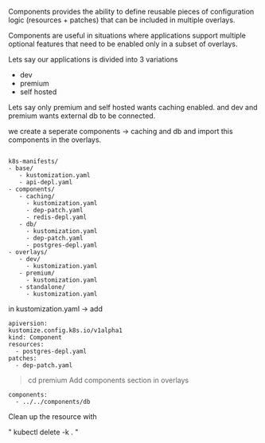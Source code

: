 Components provides the ability to define reusable pieces of configuration logic (resources + patches) that can be included in multiple overlays.

Components are useful in situations where applications support multiple optional features that need to be enabled only in a subset of overlays.

Lets say our applications is divided into 3 variations

- dev
- premium 
- self hosted

Lets say only premium and self hosted wants caching enabled. and dev and premium wants external db to be connected.

we create a seperate components -> caching and db and import this components in the overlays.

```

k8s-manifests/
- base/
   - kustomization.yaml
   - api-depl.yaml
- components/
   - caching/
     - kustomization.yaml
     - dep-patch.yaml
     - redis-depl.yaml
   - db/
     - kustomization.yaml
     - dep-patch.yaml
     - postgres-depl.yaml
- overlays/
   - dev/
     - kustomization.yaml
   - premium/
     - kustomization.yaml
   - standalone/
     - kustomization.yaml
```

in kustomization.yaml -> add
```
apiversion:
kustomize.config.k8s.io/v1alpha1
kind: Component
resources:
  - postgres-depl.yaml
patches:
  - dep-patch.yaml

```

> cd premium 
Add components section in overlays
```
components:
  - ../../components/db

```

Clean up the resource with

" kubectl delete -k . "